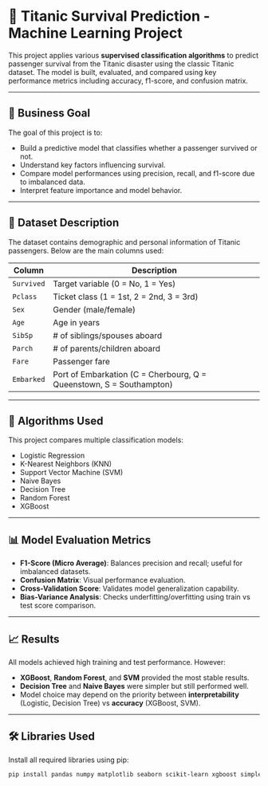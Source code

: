 # 🚢 Titanic Survival Prediction - Machine Learning Project

This project applies various **supervised classification algorithms** to predict passenger survival from the Titanic disaster using the classic Titanic dataset. The model is built, evaluated, and compared using key performance metrics including accuracy, f1-score, and confusion matrix.

---

## 📌 Business Goal

The goal of this project is to:
- Build a predictive model that classifies whether a passenger survived or not.
- Understand key factors influencing survival.
- Compare model performances using precision, recall, and f1-score due to imbalanced data.
- Interpret feature importance and model behavior.

---

## 📂 Dataset Description

The dataset contains demographic and personal information of Titanic passengers. Below are the main columns used:

| Column      | Description |
|-------------|-------------|
| `Survived`  | Target variable (0 = No, 1 = Yes) |
| `Pclass`    | Ticket class (1 = 1st, 2 = 2nd, 3 = 3rd) |
| `Sex`       | Gender (male/female) |
| `Age`       | Age in years |
| `SibSp`     | # of siblings/spouses aboard |
| `Parch`     | # of parents/children aboard |
| `Fare`      | Passenger fare |
| `Embarked`  | Port of Embarkation (C = Cherbourg, Q = Queenstown, S = Southampton) |

---

## 🧠 Algorithms Used

This project compares multiple classification models:

- Logistic Regression
- K-Nearest Neighbors (KNN)
- Support Vector Machine (SVM)
- Naive Bayes
- Decision Tree
- Random Forest
- XGBoost

---

## 📊 Model Evaluation Metrics

- **F1-Score (Micro Average)**: Balances precision and recall; useful for imbalanced datasets.
- **Confusion Matrix**: Visual performance evaluation.
- **Cross-Validation Score**: Validates model generalization capability.
- **Bias-Variance Analysis**: Checks underfitting/overfitting using train vs test score comparison.

---

## 📈 Results

All models achieved high training and test performance. However:

- **XGBoost**, **Random Forest**, and **SVM** provided the most stable results.
- **Decision Tree** and **Naive Bayes** were simpler but still performed well.
- Model choice may depend on the priority between **interpretability** (Logistic, Decision Tree) vs **accuracy** (XGBoost, SVM).

---

## 🛠️ Libraries Used

Install all required libraries using pip:

```bash
pip install pandas numpy matplotlib seaborn scikit-learn xgboost simple-colors


